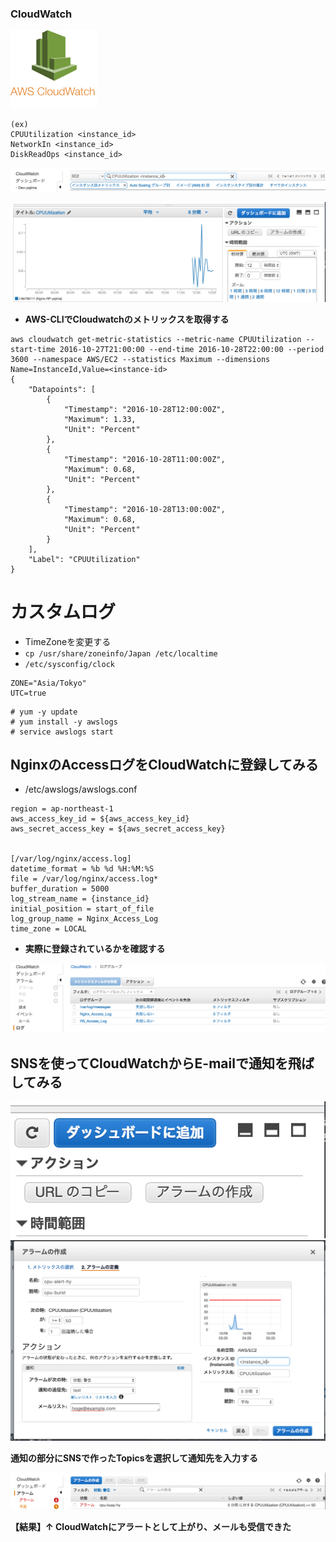 ### CloudWatch
![Alt Text](https://github.com/yhidetoshi/Pictures/raw/master/aws/cloudwatch-logo999.png)
```
(ex)
CPUUtilization <instance_id>
NetworkIn <instance_id>
DiskReadOps <instance_id>
```
![Alt Text](https://github.com/yhidetoshi/Pictures/raw/master/aws/aws-cloudwatch-metorics.png)

![Alt Text](https://github.com/yhidetoshi/Pictures/raw/master/aws/cloudwatch-log.png)



- **AWS-CLIでCloudwatchのメトリックスを取得する**
```
aws cloudwatch get-metric-statistics --metric-name CPUUtilization --start-time 2016-10-27T21:00:00 --end-time 2016-10-28T22:00:00 --period 3600 --namespace AWS/EC2 --statistics Maximum --dimensions Name=InstanceId,Value=<instance-id>
{
    "Datapoints": [
        {
            "Timestamp": "2016-10-28T12:00:00Z",
            "Maximum": 1.33,
            "Unit": "Percent"
        },
        {
            "Timestamp": "2016-10-28T11:00:00Z",
            "Maximum": 0.68,
            "Unit": "Percent"
        },
        {
            "Timestamp": "2016-10-28T13:00:00Z",
            "Maximum": 0.68,
            "Unit": "Percent"
        }
    ],
    "Label": "CPUUtilization"
}
```


# カスタムログ

- TimeZoneを変更する
 - `cp /usr/share/zoneinfo/Japan /etc/localtime`
 - `/etc/sysconfig/clock`
```
ZONE="Asia/Tokyo"
UTC=true
```

```
# yum -y update
# yum install -y awslogs
# service awslogs start
```
## NginxのAccessログをCloudWatchに登録してみる
  - /etc/awslogs/awslogs.conf

```
region = ap-northeast-1
aws_access_key_id = ${aws_access_key_id}
aws_secret_access_key = ${aws_secret_access_key}


[/var/log/nginx/access.log]
datetime_format = %b %d %H:%M:%S 
file = /var/log/nginx/access.log*
buffer_duration = 5000
log_stream_name = {instance_id}
initial_position = start_of_file
log_group_name = Nginx_Access_Log
time_zone = LOCAL
```
- **実際に登録されているかを確認する**

![Alt Text](https://github.com/yhidetoshi/Pictures/raw/master/aws/cloudwatch-custom-log.png)

## SNSを使ってCloudWatchからE-mailで通知を飛ばしてみる

![Alt Text](https://github.com/yhidetoshi/Pictures/raw/master/aws/create-alarm.png)
![Alt Text](https://github.com/yhidetoshi/Pictures/raw/master/aws/sns-cloudwatch-push.png/)

**通知の部分にSNSで作ったTopicsを選択して通知先を入力する**


![Alt Text](https://github.com/yhidetoshi/Pictures/raw/master/aws/sns-result1.png/)

**【結果】↑ CloudWatchにアラートとして上がり、メールも受信できた**
